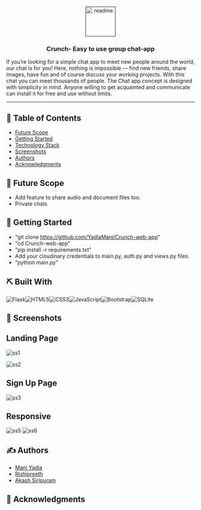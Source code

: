 <p align="center">
  <a href="" rel="noopener">
 <img width="80" alt="readme" src="https://www.vhv.rs/dpng/d/219-2192268_samsung-bada-games-free-download-for-wave-chat.png">
</a>
</p>

<h3 align="center"> Crunch- Easy to use group chat-app
    <br> 
</h3>


<p>If you’re looking for a simple chat app to meet new people around the world, our chat is for you! Here, nothing is impossible — find new friends, share images, have fun and of course discuss your working projects. With this chat you can meet thousands of people. The Chat app concept is designed with simplicity in mind. Anyone willing to get acquainted and communicate can install it for free and use without limits.</p>

---

## 📝 Table of Contents

- [Future Scope](#future_scope)
- [Getting Started](#getting_started)
- [Technology Stack](#tech_stack)
- [Screenshots](#screenshots)
- [Authors](#authors)
- [Acknowledgments](#acknowledgments)


## 🚀 Future Scope <a name = "future_scope"></a>
- Add feature to share audio and document files too.
- Private chats


## 🏁 Getting Started <a name = "getting_started"></a>

- "git clone https://github.com/YadlaMani/Crunch-web-app"
- "cd Crunch-web-app" 
- "pip install -r requirements.txt"
- Add your cloudinary credentials to main.py, auth.py and views.py files.
- "python main.py" 


## ⛏️ Built With <a name = "tech_stack"></a>

<img alt="Flask" src="https://img.shields.io/badge/flask-%23000.svg?&style=for-the-badge&logo=flask&logoColor=white"/><img alt="HTML5" src="https://img.shields.io/badge/html5-%23E34F26.svg?&style=for-the-badge&logo=html5&logoColor=white"/><img alt="CSS3" src="https://img.shields.io/badge/css3-%231572B6.svg?&style=for-the-badge&logo=css3&logoColor=white"/><img alt="JavaScript" src="https://img.shields.io/badge/javascript-%23323330.svg?&style=for-the-badge&logo=javascript&logoColor=%23F7DF1E"/><img alt="Bootstrap" src="https://img.shields.io/badge/bootstrap-%23563D7C.svg?&style=for-the-badge&logo=bootstrap&logoColor=white"/><img alt="SQLite" src ="https://img.shields.io/badge/sqlite-%2307405e.svg?&style=for-the-badge&logo=sqlite&logoColor=white"/>



## 🤳 Screenshots <a name = "screenshots"></a>


## Landing Page

![ss1](https://github.com/pri1311/crunch/blob/master/screenshots/landingPage1.png)

![ss2](https://github.com/pri1311/crunch/blob/master/screenshots/landingPage2.png)

## Sign Up Page

![ss3](https://github.com/pri1311/crunch/blob/master/screenshots/signUpPage.png)


## Responsive

![ss5](https://github.com/pri1311/crunch/blob/master/screenshots/LoginPageResponsive.png) ![ss6](https://github.com/pri1311/crunch/blob/master/screenshots/responsiveChatScreen.png)


## ✍️ Authors <a name = "authors"></a>

- [Mani Yadla](https://github.com/pri1311)
- [Rishipreeth](https://github.com/poketr)
- [Akash Siripuram](https://github.com/akashsiripuram)


## 🎉 Acknowledgments <a name = "acknowledgments"></a>

